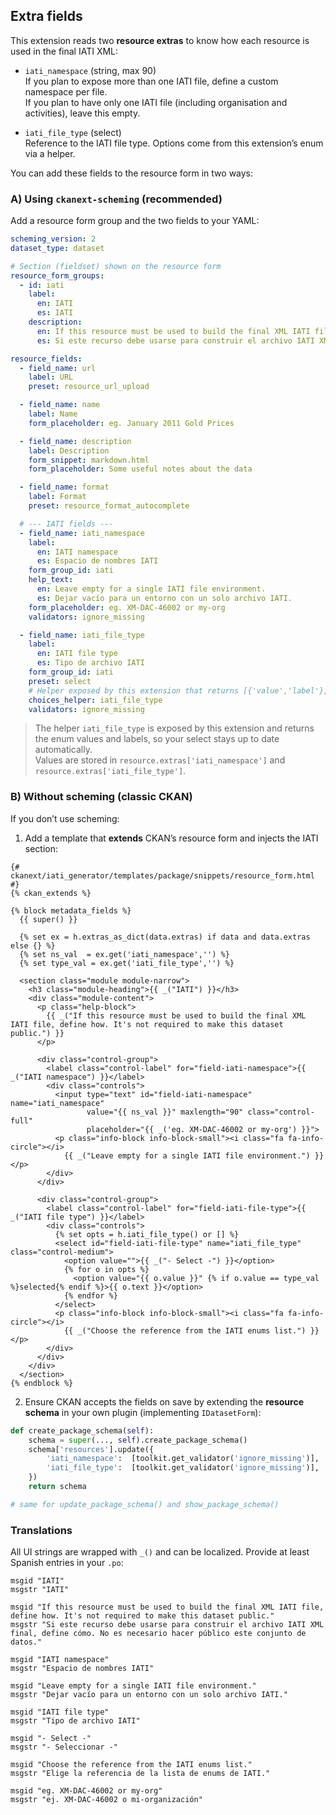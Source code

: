 ## Extra fields

This extension reads two **resource extras** to know how each resource is used in the final IATI XML:

- `iati_namespace` (string, max 90)  
  If you plan to expose more than one IATI file, define a custom namespace per file.  
  If you plan to have only one IATI file (including organisation and activities), leave this empty.

- `iati_file_type` (select)  
  Reference to the IATI file type. Options come from this extension’s enum via a helper.

You can add these fields to the resource form in two ways:

### A) Using `ckanext-scheming` (recommended)

Add a resource form group and the two fields to your YAML:

```yaml
scheming_version: 2
dataset_type: dataset

# Section (fieldset) shown on the resource form
resource_form_groups:
  - id: iati
    label:
      en: IATI
      es: IATI
    description:
      en: If this resource must be used to build the final XML IATI file, define how. It's not required to make this dataset public.
      es: Si este recurso debe usarse para construir el archivo IATI XML final, define cómo. No es necesario hacer público este conjunto de datos.

resource_fields:
  - field_name: url
    label: URL
    preset: resource_url_upload

  - field_name: name
    label: Name
    form_placeholder: eg. January 2011 Gold Prices

  - field_name: description
    label: Description
    form_snippet: markdown.html
    form_placeholder: Some useful notes about the data

  - field_name: format
    label: Format
    preset: resource_format_autocomplete

  # --- IATI fields ---
  - field_name: iati_namespace
    label:
      en: IATI namespace
      es: Espacio de nombres IATI
    form_group_id: iati
    help_text:
      en: Leave empty for a single IATI file environment.
      es: Dejar vacío para un entorno con un solo archivo IATI.
    form_placeholder: eg. XM-DAC-46002 or my-org
    validators: ignore_missing

  - field_name: iati_file_type
    label:
      en: IATI file type
      es: Tipo de archivo IATI
    form_group_id: iati
    preset: select
    # Helper exposed by this extension that returns [{'value','label'}, ...]
    choices_helper: iati_file_type
    validators: ignore_missing
```

> The helper `iati_file_type` is exposed by this extension and returns the enum values and labels, so your select stays up to date automatically.  
> Values are stored in `resource.extras['iati_namespace']` and `resource.extras['iati_file_type']`.

### B) Without scheming (classic CKAN)

If you don’t use scheming:

1) Add a template that **extends** CKAN’s resource form and injects the IATI section:

```jinja
{# ckanext/iati_generator/templates/package/snippets/resource_form.html #}
{% ckan_extends %}

{% block metadata_fields %}
  {{ super() }}

  {% set ex = h.extras_as_dict(data.extras) if data and data.extras else {} %}
  {% set ns_val  = ex.get('iati_namespace','') %}
  {% set type_val = ex.get('iati_file_type','') %}

  <section class="module module-narrow">
    <h3 class="module-heading">{{ _("IATI") }}</h3>
    <div class="module-content">
      <p class="help-block">
        {{ _("If this resource must be used to build the final XML IATI file, define how. It's not required to make this dataset public.") }}
      </p>

      <div class="control-group">
        <label class="control-label" for="field-iati-namespace">{{ _("IATI namespace") }}</label>
        <div class="controls">
          <input type="text" id="field-iati-namespace" name="iati_namespace"
                 value="{{ ns_val }}" maxlength="90" class="control-full"
                 placeholder="{{ _('eg. XM-DAC-46002 or my-org') }}">
          <p class="info-block info-block-small"><i class="fa fa-info-circle"></i>
            {{ _("Leave empty for a single IATI file environment.") }}</p>
        </div>
      </div>

      <div class="control-group">
        <label class="control-label" for="field-iati-file-type">{{ _("IATI file type") }}</label>
        <div class="controls">
          {% set opts = h.iati_file_type() or [] %}
          <select id="field-iati-file-type" name="iati_file_type" class="control-medium">
            <option value="">{{ _("- Select -") }}</option>
            {% for o in opts %}
              <option value="{{ o.value }}" {% if o.value == type_val %}selected{% endif %}>{{ o.text }}</option>
            {% endfor %}
          </select>
          <p class="info-block info-block-small"><i class="fa fa-info-circle"></i>
            {{ _("Choose the reference from the IATI enums list.") }}</p>
        </div>
      </div>
    </div>
  </section>
{% endblock %}
```

2) Ensure CKAN accepts the fields on save by extending the **resource schema** in your own plugin (implementing `IDatasetForm`):

```python
def create_package_schema(self):
    schema = super(..., self).create_package_schema()
    schema['resources'].update({
        'iati_namespace':  [toolkit.get_validator('ignore_missing')],
        'iati_file_type':  [toolkit.get_validator('ignore_missing')],
    })
    return schema

# same for update_package_schema() and show_package_schema()
```

### Translations

All UI strings are wrapped with `_()` and can be localized. Provide at least Spanish entries in your `.po`:

```po
msgid "IATI"
msgstr "IATI"

msgid "If this resource must be used to build the final XML IATI file, define how. It's not required to make this dataset public."
msgstr "Si este recurso debe usarse para construir el archivo IATI XML final, define cómo. No es necesario hacer público este conjunto de datos."

msgid "IATI namespace"
msgstr "Espacio de nombres IATI"

msgid "Leave empty for a single IATI file environment."
msgstr "Dejar vacío para un entorno con un solo archivo IATI."

msgid "IATI file type"
msgstr "Tipo de archivo IATI"

msgid "- Select -"
msgstr "- Seleccionar -"

msgid "Choose the reference from the IATI enums list."
msgstr "Elige la referencia de la lista de enums de IATI."

msgid "eg. XM-DAC-46002 or my-org"
msgstr "ej. XM-DAC-46002 o mi-organización"
```
